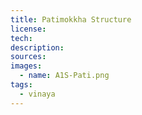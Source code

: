 ```yaml
---
title: Patimokkha Structure
license: 
tech: 
description: 
sources: 
images: 
  - name: A1S-Pati.png
tags:
  - vinaya
---
```

